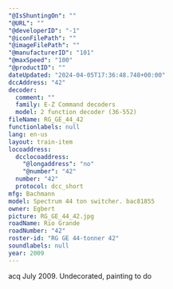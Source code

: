 ```yaml
---
"@IsShuntingOn": ""
"@URL": ""
"@developerID": "-1"
"@iconFilePath": ""
"@imageFilePath": ""
"@manufacturerID": "101"
"@maxSpeed": "100"
"@productID": ""
dateUpdated: "2024-04-05T17:36:48.748+00:00"
dccAddress: "42"
decoder:
  comment: ""
  family: E-Z Command decoders
  model: 2 function decoder (36-552)
fileName: RG_GE_44_42
functionlabels: null
lang: en-us
layout: train-item
locoaddress:
  dcclocoaddress:
    "@longaddress": "no"
    "@number": "42"
  number: "42"
  protocol: dcc_short
mfg: Bachmann
model: Spectrum 44 ton switcher. bac81855
owner: Egbert
picture: RG_GE_44_42.jpg
roadName: Rio Grande
roadNumber: "42"
roster-id: "RG GE 44-tonner 42"
soundlabels: null
year: 2009
---
```


acq July 2009. Undecorated, painting to do
